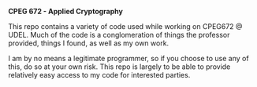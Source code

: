 **CPEG 672 - Applied Cryptography**

This repo contains a variety of code used while working on CPEG672 @ UDEL.
Much of the code is a conglomeration of things the professor provided, things I found, as well as my own work.

I am by no means a legitimate programmer, so if you choose to use any of this, do so at your own risk. This repo is largely to be able to provide relatively easy access to my code for interested parties.